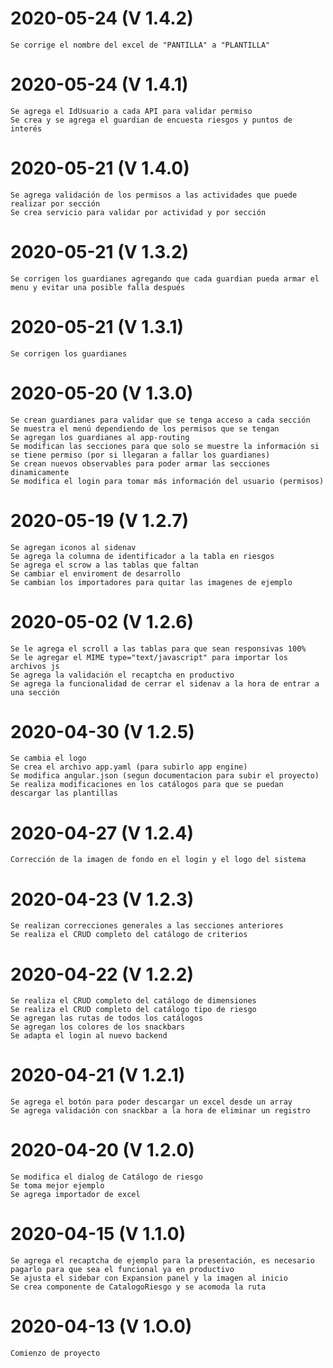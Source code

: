 # 2020-05-24 (V 1.4.2)
    Se corrige el nombre del excel de "PANTILLA" a "PLANTILLA"
# 2020-05-24 (V 1.4.1)
    Se agrega el IdUsuario a cada API para validar permiso
    Se crea y se agrega el guardian de encuesta riesgos y puntos de interés
# 2020-05-21 (V 1.4.0)
    Se agrega validación de los permisos a las actividades que puede realizar por sección
    Se crea servicio para validar por actividad y por sección
# 2020-05-21 (V 1.3.2)
    Se corrigen los guardianes agregando que cada guardian pueda armar el menu y evitar una posible falla después    
# 2020-05-21 (V 1.3.1)
    Se corrigen los guardianes 
# 2020-05-20 (V 1.3.0)
    Se crean guardianes para validar que se tenga acceso a cada sección
    Se muestra el menú dependiendo de los permisos que se tengan
    Se agregan los guardianes al app-routing
    Se modifican las secciones para que solo se muestre la información si se tiene permiso (por si llegaran a fallar los guardianes)
    Se crean nuevos observables para poder armar las secciones dinamicamente
    Se modifica el login para tomar más información del usuario (permisos)
# 2020-05-19 (V 1.2.7)
    Se agregan iconos al sidenav
    Se agrega la columna de identificador a la tabla en riesgos
    Se agrega el scrow a las tablas que faltan
    Se cambiar el enviroment de desarrollo
    Se cambian los importadores para quitar las imagenes de ejemplo
# 2020-05-02 (V 1.2.6)
    Se le agrega el scroll a las tablas para que sean responsivas 100%    
    Se le agregar el MIME type="text/javascript" para importar los archivos js
    Se agrega la validación el recaptcha en productivo
    Se agrega la funcionalidad de cerrar el sidenav a la hora de entrar a una sección
# 2020-04-30 (V 1.2.5)
    Se cambia el logo
    Se crea el archivo app.yaml (para subirlo app engine)
    Se modifica angular.json (segun documentacion para subir el proyecto)
    Se realiza modificaciones en los catálogos para que se puedan descargar las plantillas    
# 2020-04-27 (V 1.2.4)
    Corrección de la imagen de fondo en el login y el logo del sistema
# 2020-04-23 (V 1.2.3)
    Se realizan correcciones generales a las secciones anteriores
    Se realiza el CRUD completo del catálogo de criterios
# 2020-04-22 (V 1.2.2)
    Se realiza el CRUD completo del catálogo de dimensiones
    Se realiza el CRUD completo del catálogo tipo de riesgo 
    Se agregan las rutas de todos los catálogos   
    Se agregan los colores de los snackbars    
    Se adapta el login al nuevo backend
# 2020-04-21 (V 1.2.1)
    Se agrega el botón para poder descargar un excel desde un array 
    Se agrega validación con snackbar a la hora de eliminar un registro
# 2020-04-20 (V 1.2.0)
    Se modifica el dialog de Catálogo de riesgo
    Se toma mejor ejemplo
    Se agrega importador de excel
# 2020-04-15 (V 1.1.0)
    Se agrega el recaptcha de ejemplo para la presentación, es necesario pagarlo para que sea el funcional ya en productivo
    Se ajusta el sidebar con Expansion panel y la imagen al inicio
    Se crea componente de CatalogoRiesgo y se acomoda la ruta
# 2020-04-13 (V 1.O.0)
    Comienzo de proyecto